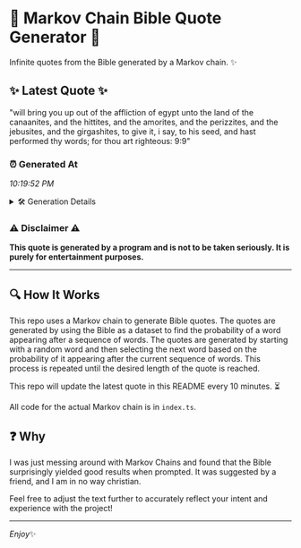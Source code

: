 # 📖 Markov Chain Bible Quote Generator 📖

Infinite quotes from the Bible generated by a Markov chain. ✨

## ✨ Latest Quote ✨
"will bring you up out of the affliction of egypt unto the land of the canaanites, and the hittites, and the amorites, and the perizzites, and the jebusites, and the girgashites, to give it, i say, to his seed, and hast performed thy words; for thou art righteous: 9:9"

### ⏰ Generated At
*10:19:52 PM*

<details>
    <summary>🛠️ Generation Details</summary>
    <p>
        <strong>🌱 Seed:</strong> will<br>
        <strong>🔄 Iterations:</strong> 48<br>
        <strong>📜 Context History:</strong><br>[ will ]: bring<br>[ will, bring ]: you<br>[ will, bring, you ]: up<br>[ will, bring, you, up ]: out<br>[ will, bring, you, up, out ]: of<br>[ will, bring, you, up, out, of ]: the<br>[ bring, you, up, out, of, the ]: affliction<br>[ you, up, out, of, the, affliction ]: of<br>[ up, out, of, the, affliction, of ]: egypt<br>[ out, of, the, affliction, of, egypt ]: unto<br>[ of, the, affliction, of, egypt, unto ]: the<br>[ the, affliction, of, egypt, unto, the ]: land<br>[ affliction, of, egypt, unto, the, land ]: of<br>[ of, egypt, unto, the, land, of ]: the<br>[ egypt, unto, the, land, of, the ]: canaanites,<br>[ unto, the, land, of, the, canaanites, ]: and<br>[ the, land, of, the, canaanites,, and ]: the<br>[ land, of, the, canaanites,, and, the ]: hittites,<br>[ of, the, canaanites,, and, the, hittites, ]: and<br>[ the, canaanites,, and, the, hittites,, and ]: the<br>[ canaanites,, and, the, hittites,, and, the ]: amorites,<br>[ and, the, hittites,, and, the, amorites, ]: and<br>[ the, hittites,, and, the, amorites,, and ]: the<br>[ hittites,, and, the, amorites,, and, the ]: perizzites,<br>[ and, the, amorites,, and, the, perizzites, ]: and<br>[ the, amorites,, and, the, perizzites,, and ]: the<br>[ amorites,, and, the, perizzites,, and, the ]: jebusites,<br>[ and, the, perizzites,, and, the, jebusites, ]: and<br>[ the, perizzites,, and, the, jebusites,, and ]: the<br>[ perizzites,, and, the, jebusites,, and, the ]: girgashites,<br>[ and, the, jebusites,, and, the, girgashites, ]: to<br>[ the, jebusites,, and, the, girgashites,, to ]: give<br>[ jebusites,, and, the, girgashites,, to, give ]: it,<br>[ and, the, girgashites,, to, give, it, ]: i<br>[ the, girgashites,, to, give, it,, i ]: say,<br>[ girgashites,, to, give, it,, i, say, ]: to<br>[ to, give, it,, i, say,, to ]: his<br>[ give, it,, i, say,, to, his ]: seed,<br>[ it,, i, say,, to, his, seed, ]: and<br>[ i, say,, to, his, seed,, and ]: hast<br>[ say,, to, his, seed,, and, hast ]: performed<br>[ to, his, seed,, and, hast, performed ]: thy<br>[ his, seed,, and, hast, performed, thy ]: words;<br>[ seed,, and, hast, performed, thy, words; ]: for<br>[ and, hast, performed, thy, words;, for ]: thou<br>[ hast, performed, thy, words;, for, thou ]: art<br>[ performed, thy, words;, for, thou, art ]: righteous:<br>[ thy, words;, for, thou, art, righteous: ]: 9:9<br>
    </p>
</details>

### ⚠️ Disclaimer ⚠️
**This quote is generated by a program and is not to be taken seriously. It is purely for entertainment purposes.**

---

## 🔍 How It Works

This repo uses a Markov chain to generate Bible quotes. The quotes are generated by using the Bible as a dataset to find the probability of a word appearing after a sequence of words. The quotes are generated by starting with a random word and then selecting the next word based on the probability of it appearing after the current sequence of words. This process is repeated until the desired length of the quote is reached.

This repo will update the latest quote in this README every 10 minutes. ⏳

All code for the actual Markov chain is in `index.ts`.

## ❓ Why

I was just messing around with Markov Chains and found that the Bible surprisingly yielded good results when prompted. 
It was suggested by a friend, and I am in no way christian.

Feel free to adjust the text further to accurately reflect your intent and experience with the project!

---

*Enjoy*✨
